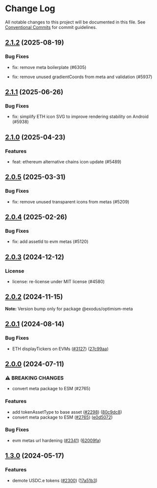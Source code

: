 # Change Log

All notable changes to this project will be documented in this file.
See [Conventional Commits](https://conventionalcommits.org) for commit guidelines.

## [2.1.2](https://github.com/ExodusMovement/assets/compare/@exodus/optimism-meta@2.1.1...@exodus/optimism-meta@2.1.2) (2025-08-19)


### Bug Fixes


* fix: remove meta boilerplate (#6305)

* fix: remove unused gradientCoords from meta and validation (#5937)



## [2.1.1](https://github.com/ExodusMovement/assets/compare/@exodus/optimism-meta@2.1.0...@exodus/optimism-meta@2.1.1) (2025-06-26)


### Bug Fixes


* fix: simplify ETH icon SVG to improve rendering stability on Android (#5938)



## [2.1.0](https://github.com/ExodusMovement/assets/compare/@exodus/optimism-meta@2.0.5...@exodus/optimism-meta@2.1.0) (2025-04-23)


### Features


* feat: ethereum alternative chains icon update (#5489)



## [2.0.5](https://github.com/ExodusMovement/assets/compare/@exodus/optimism-meta@2.0.4...@exodus/optimism-meta@2.0.5) (2025-03-31)


### Bug Fixes


* fix: remove unused transparent icons from metas (#5209)



## [2.0.4](https://github.com/ExodusMovement/assets/compare/@exodus/optimism-meta@2.0.3...@exodus/optimism-meta@2.0.4) (2025-02-26)


### Bug Fixes


* fix: add assetId to evm metas (#5120)



## [2.0.3](https://github.com/ExodusMovement/assets/compare/@exodus/optimism-meta@2.0.2...@exodus/optimism-meta@2.0.3) (2024-12-12)


### License


* license: re-license under MIT license (#4580)



## [2.0.2](https://github.com/ExodusMovement/assets/compare/@exodus/optimism-meta@2.0.1...@exodus/optimism-meta@2.0.2) (2024-11-15)

**Note:** Version bump only for package @exodus/optimism-meta





## [2.0.1](https://github.com/ExodusMovement/assets/compare/@exodus/optimism-meta@2.0.0...@exodus/optimism-meta@2.0.1) (2024-08-14)


### Bug Fixes

* ETH displayTickers on EVMs ([#3127](https://github.com/ExodusMovement/assets/issues/3127)) ([27c99aa](https://github.com/ExodusMovement/assets/commit/27c99aaf742a2d141e55c8eb6bf19caad08b7c28))



## [2.0.0](https://github.com/ExodusMovement/assets/compare/@exodus/optimism-meta@1.3.0...@exodus/optimism-meta@2.0.0) (2024-07-11)


### ⚠ BREAKING CHANGES

* convert meta package to ESM (#2765)

### Features

* add tokenAssetType to base asset ([#2298](https://github.com/ExodusMovement/assets/issues/2298)) ([80c9dc8](https://github.com/ExodusMovement/assets/commit/80c9dc8a4d2a8614f84b66d2c9649cdf19601443))
* convert meta package to ESM ([#2765](https://github.com/ExodusMovement/assets/issues/2765)) ([e0d5072](https://github.com/ExodusMovement/assets/commit/e0d5072e1f79bf3770c88333638a7499046544de))


### Bug Fixes

* evm metas url hardening ([#2341](https://github.com/ExodusMovement/assets/issues/2341)) ([62009fa](https://github.com/ExodusMovement/assets/commit/62009fa96731fd45f1225a77cba02b3a08db9236))



## [1.3.0](https://github.com/ExodusMovement/assets/compare/@exodus/optimism-meta@1.2.11...@exodus/optimism-meta@1.3.0) (2024-05-17)


### Features

* demote USDC.e tokens ([#2300](https://github.com/ExodusMovement/assets/issues/2300)) ([17a51b3](https://github.com/ExodusMovement/assets/commit/17a51b3b2d42e70f55d41e8eb581e89cba19daed))
